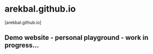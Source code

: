 # arekbal.github.io
[arekbal.github.io]
## Demo website - personal playground - work in progress...
